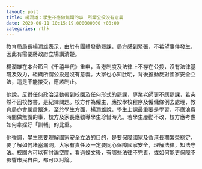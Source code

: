 ```yaml
---
layout: post
title: 楊潤雄：學生不應做無謂的事　所謂公投沒有意義
date: 2020-06-11 10:15:19.000000000 +08:00
categories: rthk
---
```


教育局局長楊潤雄表示，由於有團體發動罷課，局方感到緊張，不希望事件發生，因此有需要將政府立場講清楚。

楊潤雄在本台節目《千禧年代》重申，香港制度及法律上不存在公投，沒有法律基礎及效力，組織所謂公投是沒有意義。大家也心知肚明，背後推動反對國家安全立法，這是不能接受，應該制止。

他說，反對任何政治活動帶到校園及任何形式的罷課，專業老師更不應罷課，若突然不回校教書，是紀律問題。校方作為僱主，應按學校程序及僱傭條例去處理，教育局亦會嚴肅跟進。至於學生方面，楊潤雄說，學生上課最重要是學習，不應浪費時間做無謂的事，校方及家長應勸導學生珍惜時光。若學生屢勸不改，校方應考慮如何拿捏好「訓輔」的比重。

他強調，學生應要理解國家安全立法的目的，是要保障國家及香港長期繁榮穩定，要了解如何堵塞漏洞，大家有責任及一定要同心保障國家安全，理解法律，知法守法。校園內可以有討論空間，看過條文後，有哪些法律不完善，或如何能更保障不影響市民自由，都可以討論。
